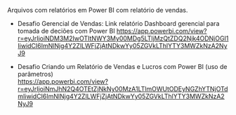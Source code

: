 Arquivos com relatórios em Power BI com relatório de vendas.   

- Desafio Gerencial de Vendas: Link relatório Dashboard gerencial para tomada de deciões com Power BI
https://app.powerbi.com/view?r=eyJrIjoiNDM3M2IwOTItNWY3My00MDg5LTljMzQtZDQ2Njk4ODNjOGI1IiwidCI6ImNlNjg4Y2ZlLWFjZjAtNDkwYy05ZGVkLThlYTY3MWZkNzA2NyJ9

- Desafio Criando um Relatório de Vendas e Lucros com Power BI (uso de parâmetros)   
https://app.powerbi.com/view?r=eyJrIjoiNmJhN2Q4OTEtZjNkNy00MzA1LTlmOWUtODEyNGZhYTNjOTdmIiwidCI6ImNlNjg4Y2ZlLWFjZjAtNDkwYy05ZGVkLThlYTY3MWZkNzA2NyJ9
